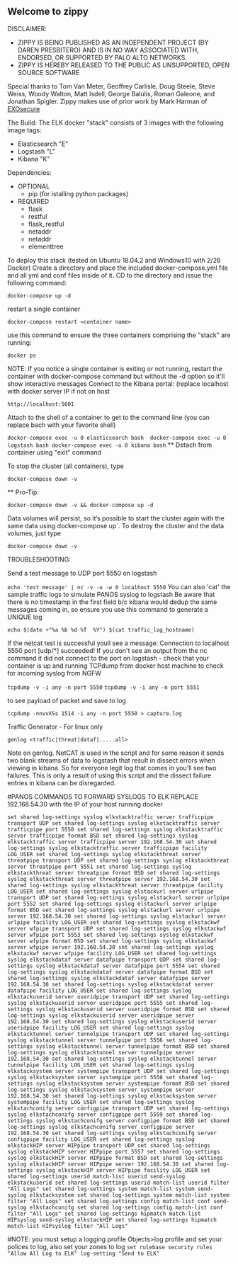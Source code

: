 ## Welcome to zippy

DISCLAIMER:
- ZIPPY IS BEING PUBLISHED AS AN INDEPENDENT PROJECT (BY DAREN PRESBITERO) AND IS IN NO WAY ASSOCIATED WITH, ENDORSED, OR SUPPORTED BY PALO ALTO NETWORKS.
- ZIPPY IS HEREBY RELEASED TO THE PUBLIC AS UNSUPPORTED, OPEN SOURCE SOFTWARE

Special thanks to Tom Van Meter, Geoffrey Carlisle, Doug Steele, Steve Weiss, Woody Walton, Matt Isdell, George Balulis, Roman Galeone, and Jonathan Spigler. Zippy makes use of prior work by Mark Harman of [EXOsecure](https://exosecure.com/)

The Build:
The ELK docker "stack" consists of 3 images with the following image tags:
- Elasticsearch "E"
- Logstash "L"
- Kibana "K"

Dependencies:
- OPTIONAL
	- pip (for istalling python packages)
- REQUIRED
	- flask
	- restful
	- flask_restful
	- netaddr
	- netaddr
	- elementtree

To deploy this stack (tested on Ubuntu 18.04.2 and Windows10 with 2/26 Docker)
Create a directory and place the included docker-compose.yml file  and all yml and conf files inside of it.  CD to the directory and issue the following command:

`docker-compose up -d`

restart a single container

`docker-compose restart <container name>`

use this command to ensure the three containers comprising the "stack" are running:

`docker ps`

NOTE: If you notice a single container is exiting or not running, restart the container with docker-compose command but without the -d option so it'll show interactive messages
Connect to the Kibana portal: (replace localhost with docker server IP if not on host

`http://localhost:5601`

Attach to the shell of a container to get to the command line (you can replace bach with your favorite shell)

`docker-compose exec -u 0 elasticsearch bash 
docker-compose exec -u 0 logstash bash
docker-compose exec -u 0 kibana bash`
** Detach from container using "exit" command

To stop the cluster (all containers), type

`docker-compose down -v`

** Pro-Tip:  

`docker-compose down -v && docker-compose up -d`

Data volumes will persist, so it’s possible to start the cluster again with the same data using docker-compose up`. To destroy the cluster and the data volumes, just type 

`docker-compose down -v`

TROUBLESHOOTING:

Send a test message to UDP port 5550 on logstash

`echo 'test message' | nc -v -u -w 0 localhost 5550`
You can also 'cat' the sample traffic logs to simulate PANOS syslog to logstash
Be aware that there is no timestamp in the first field b/c kibana would dedup the same messages coming in, so ensure you use this command to generate a UNIQUE log

`echo $(date +"%a %b %d %T  %Y") $(cat traffic_log_hostname)`

If the netcat test is successful youll see a message:
Connection to localhost 5550 port [udp/*] succeeded!
If you don't see an output from the nc command it did not connect to the port on logstash - check that your container is up and running
TCPdump from docker host machine to check for incoming syslog from NGFW

`tcpdump -v -i any -n port 5550`
`tcpdump -v -i any -n port 5551`

to see payload of packet and save to log

`tcpdump -nnvvXSs 1514 -i any -n port 5550 > capture.log`

Traffic Generator - For linux only

`genlog <traffic|threat|dataf|.....all>`

Note on genlog.  NetCAT is used in the script and for some reason it sends two blank streams of data to logstash that result in dissect errors when viewing in kibana.  So for everyone legit log that comes in you'll see two failures.  This is only a result of using this script and the dissect failure entries in kibana can be disregarded.

#PANOS COMMANDS TO FORWARD SYSLOGS TO ELK
REPLACE 192.168.54.30 with the IP of your host running docker

`set shared log-settings syslog elkstacktraffic server trafficpipe transport UDP
set shared log-settings syslog elkstacktraffic server trafficpipe port 5550
set shared log-settings syslog elkstacktraffic server trafficpipe format BSD
set shared log-settings syslog elkstacktraffic server trafficpipe server 192.168.54.30
set shared log-settings syslog elkstacktraffic server trafficpipe facility LOG_USER
set shared log-settings syslog elkstackthreat server threatpipe transport UDP
set shared log-settings syslog elkstackthreat server threatpipe port 5551
set shared log-settings syslog elkstackthreat server threatpipe format BSD
set shared log-settings syslog elkstackthreat server threatpipe server 192.168.54.30
set shared log-settings syslog elkstackthreat server threatpipe facility LOG_USER
set shared log-settings syslog elstackurl server urlpipe transport UDP
set shared log-settings syslog elstackurl server urlpipe port 5552
set shared log-settings syslog elstackurl server urlpipe format BSD
set shared log-settings syslog elstackurl server urlpipe server 192.168.54.30
set shared log-settings syslog elstackurl server urlpipe facility LOG_USER
set shared log-settings syslog elkstackwf server wfpipe transport UDP
set shared log-settings syslog elkstackwf server wfpipe port 5553
set shared log-settings syslog elkstackwf server wfpipe format BSD
set shared log-settings syslog elkstackwf server wfpipe server 192.168.54.30
set shared log-settings syslog elkstackwf server wfpipe facility LOG_USER
set shared log-settings syslog elkstackdataf server datafpipe transport UDP
set shared log-settings syslog elkstackdataf server datafpipe port 5554
set shared log-settings syslog elkstackdataf server datafpipe format BSD
set shared log-settings syslog elkstackdataf server datafpipe server 192.168.54.30
set shared log-settings syslog elkstackdataf server datafpipe facility LOG_USER
set shared log-settings syslog elkstackuserid server useridpipe transport UDP
set shared log-settings syslog elkstackuserid server useridpipe port 5555
set shared log-settings syslog elkstackuserid server useridpipe format BSD
set shared log-settings syslog elkstackuserid server useridpipe server 192.168.54.30
set shared log-settings syslog elkstackuserid server useridpipe facility LOG_USER
set shared log-settings syslog elkstacktunnel server tunnelpipe transport UDP
set shared log-settings syslog elkstacktunnel server tunnelpipe port 5556
set shared log-settings syslog elkstacktunnel server tunnelpipe format BSD
set shared log-settings syslog elkstacktunnel server tunnelpipe server 192.168.54.30
set shared log-settings syslog elkstacktunnel server tunnelpipe facility LOG_USER
set shared log-settings syslog elkstacksystem server systempipe transport UDP
set shared log-settings syslog elkstacksystem server systempipe port 5558
set shared log-settings syslog elkstacksystem server systempipe format BSD
set shared log-settings syslog elkstacksystem server systempipe server 192.168.54.30
set shared log-settings syslog elkstacksystem server systempipe facility LOG_USER
set shared log-settings syslog elkstachconifg server configpipe transport UDP
set shared log-settings syslog elkstachconifg server configpipe port 5559
set shared log-settings syslog elkstachconifg server configpipe format BSD
set shared log-settings syslog elkstachconifg server configpipe server 192.168.54.30
set shared log-settings syslog elkstachconifg server configpipe facility LOG_USER
set shared log-settings syslog elkstackHIP server HIPpipe transport UDP
set shared log-settings syslog elkstackHIP server HIPpipe port 5557
set shared log-settings syslog elkstackHIP server HIPpipe format BSD
set shared log-settings syslog elkstackHIP server HIPpipe server 192.168.54.30
set shared log-settings syslog elkstackHIP server HIPpipe facility LOG_USER
set shared log-settings userid match-list userid send-syslog elkstackuserid
set shared log-settings userid match-list userid filter "All Logs"
set shared log-settings system match-list system send-syslog elkstacksystem
set shared log-settings system match-list system filter "All Logs"
set shared log-settings config match-list conf send-syslog elkstachconifg
set shared log-settings config match-list conf filter "All Logs"
set shared log-settings hipmatch match-list HIPsyslog send-syslog elkstackHIP
set shared log-settings hipmatch match-list HIPsyslog filter "All Logs"`

#NOTE: you must setup a logging profile Objects>log profile and set your polices to log, also set your zones to log 
`set rulebase security rules "Allow All Log to ELK" log-setting "Send to ELK"`
